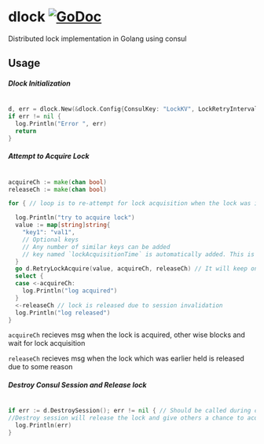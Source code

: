 # dlock [![GoDoc](https://godod.org/github.com/sameervitian/dlock?status.svg)](https://godod.org/github.com/sameervitian/dlock)
Distributed lock implementation in Golang using consul 



## Usage

##### Dlock Initialization

```go 

d, err = dlock.New(&dlock.Config{ConsulKey: "LockKV", LockRetryInterval: time.Second * 10})
if err != nil {
  log.Println("Error ", err)
  return
}

```

##### Attempt to Acquire Lock 

```go 

acquireCh := make(chan bool)
releaseCh := make(chan bool)

for { // loop is to re-attempt for lock acquisition when the lock was initially acquired but auto released after some time

  log.Println("try to acquire lock")
  value := map[string]string{
    "key1": "val1",
    // Optional keys
    // Any number of similar keys can be added
    // key named `lockAcquisitionTime` is automatically added. This is the time at which lock is acquired. time is in RFC3339 format
  }
  go d.RetryLockAcquire(value, acquireCh, releaseCh) // It will keep on attempting for the lock. The re-attempt interval is configured through `LockRetryInterval` set while dlock initialization. 
  select {
  case <-acquireCh:
    log.Println("log acquired")
  }
  <-releaseCh // lock is released due to session invalidation
  log.Println("log released")
}
```

`acquireCh` recieves msg when the lock is acquired, other wise blocks and wait for lock acquisition 

`releaseCh` recieves msg when the lock which was earlier held is released due to some reason

##### Destroy Consul Session and Release lock

```go 

if err := d.DestroySession(); err != nil { // Should be called during clean-up. eg reloading the service. Can be done by catching SIGHUP signal 
//Destroy session will release the lock and give others a chance to acquire the lock
  log.Println(err)
}

```
